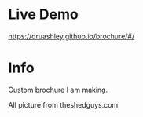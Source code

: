 # Live Demo

https://druashley.github.io/brochure/#/

# Info

Custom brochure I am making.

All picture from theshedguys.com
